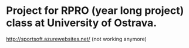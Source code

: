 # Project for RPRO (year long project) class at University of Ostrava.


http://sportsoft.azurewebsites.net/  (not working anymore)

